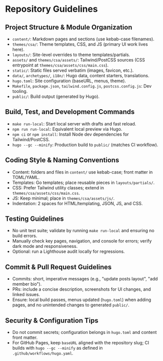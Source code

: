 # Repository Guidelines

## Project Structure & Module Organization
- `content/`: Markdown pages and sections (use kebab-case filenames).
- `themes/csa/`: Theme templates, CSS, and JS (primary UI work lives here).
- `layouts/`: Site-level overrides to theme templates/partials.
- `assets/` and `themes/csa/assets/`: Tailwind/PostCSS sources (CSS entrypoint at `themes/csa/assets/css/main.css`).
- `static/`: Static files served verbatim (images, favicon, etc.).
- `data/`, `archetypes/`, `i18n/`: Hugo data, content starters, translations.
- `hugo.toml`: Site configuration (baseURL, menus, theme).
- `Makefile`, `package.json`, `tailwind.config.js`, `postcss.config.js`: Dev tooling.
- `public/`: Build output (generated by Hugo).

## Build, Test, and Development Commands
- `make run-local`: Start local server with drafts and fast reload.
- `npm run run-local`: Equivalent local preview via Hugo.
- `npm ci` or `npm install`: Install Node dev dependencies for Tailwind/PostCSS.
- `hugo --gc --minify`: Production build to `public/` (matches CI workflow).

## Coding Style & Naming Conventions
- Content: folders and files in `content/` use kebab-case; front matter in TOML/YAML.
- Templates: Go templates; place reusable pieces in `layouts/partials/`.
- CSS: Prefer Tailwind utility classes; extend in `themes/csa/assets/css/main.css`.
- JS: Keep minimal; place in `themes/csa/assets/js/`.
- Indentation: 2 spaces for HTML/templating, JSON, JS, and CSS.

## Testing Guidelines
- No unit test suite; validate by running `make run-local` and ensuring no build errors.
- Manually check key pages, navigation, and console for errors; verify dark mode and responsiveness.
- Optional: run a Lighthouse audit locally for regressions.

## Commit & Pull Request Guidelines
- Commits: short, imperative messages (e.g., "update posts layout", "add member bio").
- PRs: include a concise description, screenshots for UI changes, and linked issues.
- Ensure: local build passes, menus updated (`hugo.toml`) when adding pages, and no unintended changes to generated `public/`.

## Security & Configuration Tips
- Do not commit secrets; configuration belongs in `hugo.toml` and content front matter.
- For GitHub Pages, keep `baseURL` aligned with the repository slug; CI builds with `hugo --gc --minify` as defined in `.github/workflows/hugo.yaml`.
